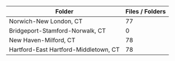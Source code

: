 | Folder                                |   Files / Folders |
|---------------------------------------|-------------------|
| Norwich-New London, CT                |                77 |
| Bridgeport-Stamford-Norwalk, CT       |                 0 |
| New Haven-Milford, CT                 |                78 |
| Hartford-East Hartford-Middletown, CT |                78 |